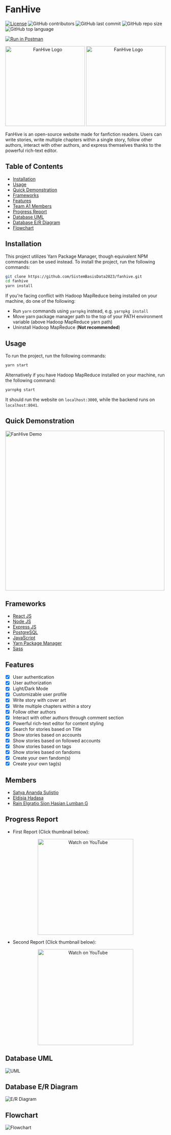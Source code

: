 # FanHive

[![License](https://img.shields.io/badge/license-MIT-blue)](https://github.com/SistemBasisData2023/fanhive)
![GitHub contributors](https://img.shields.io/github/contributors/SistemBasisData2023/fanhive)
![GitHub last commit](https://img.shields.io/github/last-commit/SistemBasisData2023/fanhive)
![GitHub repo size](https://img.shields.io/github/repo-size/SistemBasisData2023/fanhive)
![GitHub top language](https://img.shields.io/github/languages/top/SistemBasisData2023/fanhive)

[![Run in Postman](https://run.pstmn.io/button.svg)](https://app.getpostman.com/run-collection/24269107-49534318-ec4e-4f9e-9c08-5f68d9954a2f?action=collection%2Ffork&source=rip_markdown&collection-url=entityId%3D24269107-49534318-ec4e-4f9e-9c08-5f68d9954a2f%26entityType%3Dcollection%26workspaceId%3D6c8ef9b5-1bba-4036-b8fa-c0d5aacef761)

<p align=center>
<img src="./thumbnails/Logo%20FanHive.png" alt="FanHive Logo" height="250">
<img src="./thumbnails/FanHive%20Banner.png" alt="FanHive Logo" height="250">
</p>

FanHive is an open-source website made for fanfiction readers. Users can write stories, write multiple chapters within a single story, follow other authors, interact with other authors, and express themselves thanks to the powerful rich-text editor.

## Table of Contents

- [Installation](#installation)
- [Usage](#usage)
- [Quick Demonstration](#quick-demonstration)
- [Frameworks](#frameworks)
- [Features](#features)
- [Team A1 Members](#members)
- [Progress Report](#progress-report)
- [Database UML](#database-uml)
- [Database E/R Diagram](#database-er-diagram)
- [Flowchart](#flowchart)

## Installation

This project utilizes Yarn Package Manager, though equivalent NPM commands can be used instead. To install the project, run the following commands:

```bash
git clone https://github.com/SistemBasisData2023/fanhive.git
cd fanhive
yarn install
```

If you're facing conflict with Hadoop MapReduce being installed on your machine, do one of the following:

- Run `yarn` commands using `yarnpkg` instead, e.g. `yarnpkg install`
- Move yarn package manager path to the top of your PATH environment variable (above Hadoop MapReduce yarn path)
- Uninstall Hadoop MapReduce (**Not recommended**)

## Usage

To run the project, run the following commands:

```bash
yarn start
```

Alternatively if you have Hadoop MapReduce installed on your machine, run the following command:

```bash
yarnpkg start
```

It should run the website on `localhost:3000`, while the backend runs on `localhost:8041`.

## Quick Demonstration

<img src="./thumbnails/GIF-demo.gif" alt="FanHive Demo" width="500">


## Frameworks

- [React JS](https://reactjs.org/)
- [Node JS](https://nodejs.org/en/)
- [Express JS](https://expressjs.com/)
- [PostgreSQL](https://www.postgresql.org/)
- [JavaScript](https://www.javascript.com/)
- [Yarn Package Manager](https://yarnpkg.com/)
- [Sass](https://sass-lang.com/)

## Features

- [x] User authentication
- [x] User authorization
- [x] Light/Dark Mode
- [x] Customizable user profile
- [x] Write story with cover art
- [x] Write multiple chapters within a story
- [x] Follow other authors
- [x] Interact with other authors through comment section
- [x] Powerful rich-text editor for content styling
- [x] Search for stories based on Title
- [x] Show stories based on accounts
- [x] Show stories based on followed accounts
- [x] Show stories based on tags
- [x] Show stories based on fandoms
- [x] Create your own fandom(s)
- [x] Create your own tag(s)

## Members

- [Satya Ananda Sulistio](https://github.com/styxnanda)
- [Eldisja Hadasa](https://github.com/eldisja)
- [Rain Elgratio Sion Hasian Lumban G](https://github.com/RainElgratio)

## Progress Report

- First Report (Click thumbnail below):
<div align="center">
<a href="https://youtu.be/j4RG3DOQX9w">
  <img src="https://img.youtube.com/vi/j4RG3DOQX9w/maxresdefault.jpg" alt="Watch on YouTube" width=300/>
</a>
</div>

- Second Report (Click thumbnail below):
<div align="center">
<a href="https://youtu.be/ywfgtsDVN2k">
  <img src="https://img.youtube.com/vi/ywfgtsDVN2k/maxresdefault.jpg" alt="Watch on YouTube" width=300/>
</a>
</div>

## Database UML

![UML](./UML%20Database.png)

## Database E/R Diagram

![E/R Diagram](./ER%20Diagram.png)

## Flowchart

![Flowchart](./FanHive%20Scenario%20Flowchart.png)
